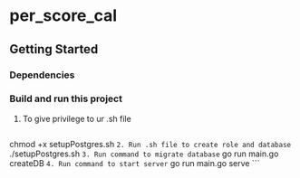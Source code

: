 # per_score_cal

## Getting Started

### Dependencies

### Build and run this project

1. To give privilege to ur .sh file
    ```
  chmod +x setupPostgres.sh
    ```
2. Run .sh file to create role and database
    ```
    ./setupPostgres.sh
    ```
3. Run command to migrate database
    ```
    go run main.go createDB
    ```
4. Run command to start server
    ```
    go run main.go serve
    ```
